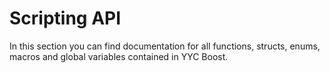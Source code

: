 # Scripting API
In this section you can find documentation for all functions, structs, enums, macros and global variables contained in YYC Boost.
